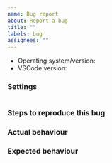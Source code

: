 ```yaml
---
name: Bug report
about: Report a bug
title: ""
labels: bug
assignees: ""
---
```


<!-- Before reporting: search existing issues and check the FAQ. -->
<!-- Make sure you have the latest version of this extension installed. -->

- Operating system/version:
- VSCode version:

### Settings

<!-- Open settings.json and paste related settings here. -->

```json

```

### Steps to reproduce this bug

### Actual behaviour

### Expected behaviour

